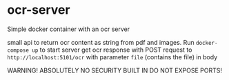 # ocr-server
Simple docker container with an ocr server

small api to return ocr content as string from pdf and images.
Run ``docker-compose up`` to start server
get ocr response with POST request to ``http://localhost:5101/ocr`` with parameter ``file`` (contains the file) in body

WARNING! ABSOLUTELY NO SECURITY BUILT IN DO NOT EXPOSE PORTS!
